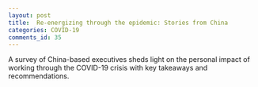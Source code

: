 ```yaml
---
layout: post
title:  Re-energizing through the epidemic: Stories from China
categories: COVID-19
comments_id: 35
---
```



A survey of China-based executives sheds light on the personal impact of working through the COVID-19 crisis with key takeaways and recommendations.
